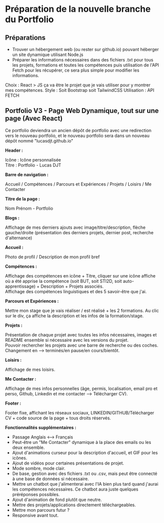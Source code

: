 # Préparation de la nouvelle branche du Portfolio

## Préparations

- Trouver un hébergement web (ou rester sur github.io) pouvant héberger un site dynamique utilisant Node.js
- Préparer les informations nécessaires dans des fichiers .txt pour tous les projets, formations et toutes les compétences puis utilisation de l'API Fetch pour les récupérer, ce sera plus simple pour modifier les informations.

Choix : React > JS ça va être le projet que je vais utiliser pour y montrer mes compétences.
Style : Soit Bootstrap soit TailwindCSS 
Utilisation : API FETCH

## Portfolio V3 - Page Web Dynamique, tout sur une page (Avec React)

Ce portfolio deviendra un ancien dépôt de portfolio avec une redirection vers le nouveau portfolio, et le nouveau portfolio sera dans un nouveau dépôt nommé "lucasdjt.github.io"

**Header :**

Icône : Icône personnalisée  
Titre : Portfolio - Lucas DJT

**Barre de navigation :**

Accueil / Compétences / Parcours et Expériences / Projets / Loisirs / Me Contacter

**Titre de la page :**

Nom Prénom - Portfolio

**Blogs :**

Affichage de mes derniers ajouts avec image/titre/description, flèche gauche/droite (présentation des derniers projets, dernier post, recherche d'alternance)

**Accueil :**

Photo de profil / Description de mon profil bref

**Compétences :**

Affichage des compétences en icône + Titre, cliquer sur une icône affiche où a été apprise la compétence (soit BUT, soit STI2D, soit auto-apprentissage) + Description + Projets associés.  
Affichage des compétences linguistiques et des 5 savoir-être que j'ai.

**Parcours et Expériences :**

Mettre mon stage que je vais réaliser / est réalisé + les 2 formations. Au clic sur le div, ça affiche la description et les infos de la formation/stage.

**Projets :**

Présentation de chaque projet avec toutes les infos nécessaires, images et README ensemble si nécessaire avec les versions du projet.  
Pouvoir rechercher les projets avec une barre de recherche ou des coches.  
Changement en --> terminés/en pause/en cours/bientôt.

**Loisirs :**

Affichage de mes loisirs.

**Me Contacter :**

Affichage de mes infos personnelles (âge, permis, localisation, email pro et perso, Github, Linkedin et me contacter --> Télécharger CV).

**Footer :**

Footer fixe, affichant les réseaux sociaux, LINKEDIN/GITHUB/Télécharger CV + code source de la page + tous droits réservés.

**Fonctionnalités supplémentaires :**

- Passage Anglais <--> Français
- Peut-être un "Me Contacter" dynamique à la place des emails ou les deux ensemble.
- Ajout d'animations curseur pour la description d'accueil, et GIF pour les icônes.
- Ajout de vidéos pour certaines présentations de projet.
- Mode sombre, mode clair.
- De base, gestion avec des fichiers .txt ou .csv, mais peut être connecté à une base de données si nécessaire.
- Mettre un chatbot que j'alimenterai avec l'IA bien plus tard quand j'aurai les compétences nécessaires. Ce chatbot aura juste quelques préréponses possibles.
- Ajout d'animation de fond plutôt que neutre.
- Mettre des projets/applications directement téléchargeables.
- Mettre mon parcours futur ?
- Responsive avant tout.